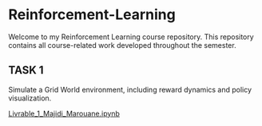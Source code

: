 # Reinforcement-Learning

Welcome to my Reinforcement Learning course repository.
This repository contains all course-related work developed throughout the semester.

## TASK 1

Simulate a Grid World environment, including reward dynamics and policy visualization.

[Livrable_1_Majidi_Marouane.ipynb](Task1/Livrable_1_Majidi_Marouane.ipynb)
